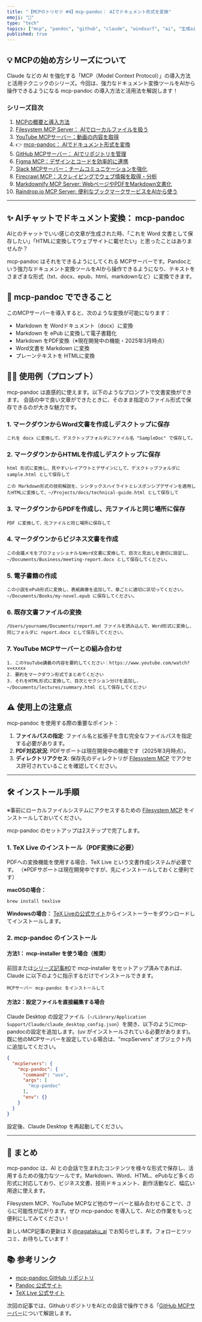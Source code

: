 ```yaml
---
title: "【MCPのトリセツ #4】mcp-pandoc： AIでドキュメント形式を変換"
emoji: "🐸"
type: "tech"
topics: ["mcp", "pandoc", "github", "claude", "windsurf", "ai", "生成ai", "ai駆動開発"]
published: true
---
```


## 💡 MCPの始め方シリーズについて

Claude などの AI を強化する「MCP（Model Context Protocol）」の導入方法と活用テクニックのシリーズ。今回は、強力なドキュメント変換ツールをAIから操作できるようになる mcp-pandoc の導入方法と活用法を解説します！

### シリーズ目次

1. [MCPの概要と導入方法](./mcp-server-tutorial-01-install)
2. [Filesystem MCP Server： AIでローカルファイルを扱う](./mcp-server-tutorial-02-filesystem)
3. [YouTube MCPサーバー：動画の内容を取得](./mcp-server-tutorial-03-youtube)
4. 👉 [mcp-pandoc： AIでドキュメント形式を変換](./mcp-server-tutorial-04-pandoc)
5. [GitHub MCPサーバー： AIでリポジトリを管理](./mcp-server-tutorial-05-github)
6. [Figma MCP：デザインとコードを効率的に連携](./mcp-server-tutorial-06-figma)
7. [Slack MCPサーバー：チームコミュニケーションを強化](./mcp-server-tutorial-07-slack)
8. [Firecrawl MCP：スクレイピングでウェブ情報を取得・分析](./mcp-server-tutorial-08-firecrawl)
9. [Markdownify MCP Server: WebページやPDFをMarkdown文書化](./mcp-server-tutorial-09-markdownfy)
10. [Raindrop.io MCP Server: 便利なブックマークサービスをAIから使う](./mcp-server-tutorial-10-raindropio)

---

## ✨ AIチャットでドキュメント変換： mcp-pandoc

AIとのチャットでいい感じの文章が生成された時、「これを Word 文書として保存したい」「HTMLに変換してウェブサイトに載せたい」と思ったことはありませんか？

mcp-pandoc はそれをできるようにしてくれる MCPサーバーです。Pandocという強力なドキュメント変換ツールをAIから操作できるようになり、テキストをさまざまな形式（txt、docx、epub、html、markdownなど）に変換できます。

## 🚀 mcp-pandoc でできること

このMCPサーバーを導入すると、次のような変換が可能になります：

- Markdown を Wordドキュメント（docx）に変換
- Markdown を ePub に変換して電子書籍化
- Markdown をPDF変換（※現在開発中の機能・2025年3月時点）
- Word文書を Markdown に変換
- プレーンテキストを HTMLに変換

## 👨‍💻 使用例（プロンプト）

mcp-pandoc は直感的に使えます。以下のようなプロンプトで文書変換ができます。
会話の中で良い文章ができたときに、そのまま指定のファイル形式で保存できるのが大きな魅力です。

### 1. マークダウンからWord文書を作成しデスクトップに保存

```
これを docx に変換して、デスクトップフォルダにファイル名 "SampleDoc" で保存して。
```

### 2. マークダウンからHTMLを作成しデスクトップに保存

```
html 形式に変換し、見やすいレイアウトとデザインにして、デスクトップフォルダに sample.html として保存して
```

```
この Markdown形式の技術解説を、シンタックスハイライトとレスポンシブデザインを適用したHTMLに変換して、~/Projects/docs/technical-guide.html として保存して
```

### 3. マークダウンからPDFを作成し、元ファイルと同じ場所に保存

```
PDF に変換して、元ファイルと同じ場所に保存して
```

### 4. マークダウンからビジネス文書を作成

```
この会議メモをプロフェッショナルなWord文書に変換して、目次と見出しを適切に設定し、~/Documents/Business/meeting-report.docx として保存してください。
```

### 5. 電子書籍の作成

```
この小説をePub形式に変換し、表紙画像を追加して、章ごとに適切に区切ってください。~/Documents/Books/my-novel.epub に保存してください。
```

### 6. 既存文書ファイルの変換

```
/Users/yourname/Documents/report.md ファイルを読み込んで、Word形式に変換し、同じフォルダに report.docx として保存してください。
```

### 7. YouTube MCPサーバーとの組み合わせ

```
1. このYouTube講義の内容を要約してください：https://www.youtube.com/watch?v=xxxxx
2. 要約をマークダウン形式でまとめてください
3. それをHTML形式に変換して、目次とセクション分けを追加し、~/Documents/lectures/summary.html として保存してください
```

## ⚠️ 使用上の注意点

mcp-pandoc を使用する際の重要なポイント：

1. **ファイルパスの指定**: ファイル名と拡張子を含む完全なファイルパスを指定する必要があります。
2. **PDF対応状況**: PDFサポートは現在開発中の機能です（2025年3月時点）。
3. **ディレクトリアクセス**: 保存先のディレクトリが [Filesystem MCP](./MCPサーバー%2001%20server-filesystem%20MCPサーバーでローカルファイルを読み書きできるようにする.md) でアクセス許可されていることを確認してください。

---

## 🛠️ インストール手順

※事前にローカルファイルシステムにアクセスするための [Filesystem MCP](./MCPサーバー%2001%20server-filesystem%20MCPサーバーでローカルファイルを読み書きできるようにする.md) をインストールしておいてください。

mcp-pandoc のセットアップは2ステップで完了します。

### 1. TeX Live のインストール（PDF変換に必要）

PDFへの変換機能を使用する場合、TeX Live という文書作成システムが必要です。
（※PDFサポートは現在開発中ですが、先にインストールしておくと便利です）

**macOSの場合：**

```bash
brew install texlive
```

**Windowsの場合：**
[TeX Liveの公式サイト](https://tug.org/texlive/)からインストーラーをダウンロードしてインストールします。

### 2. mcp-pandoc のインストール

#### 方法1： mcp-installer を使う場合（推奨）

前回または[シリーズ記事#0](./MCPサーバー%2000%20簡単に導入する手順%20\(mcp-installer\).md)で mcp-installer をセットアップ済みであれば、Claude に以下のように指示するだけでインストールできます。

```
MCPサーバー mcp-pandoc をインストールして
```

#### 方法2：設定ファイルを直接編集する場合

Claude Desktop の設定ファイル（`~/Library/Application Support/Claude/claude_desktop_config.json`）を開き、以下のようにmcp-pandocの設定を追加します。(uv がインストールされている必要があります)。既に他のMCPサーバーを設定している場合は、"mcpServers" オブジェクト内に追加してください。

```json
{
  "mcpServers": {
    "mcp-pandoc": {
      "command": "uvx",
      "args": [
        "mcp-pandoc"
      ],
      "env": {}
    }
  }
}
```

設定後、Claude Desktop を再起動してください。

---

## 📝 まとめ

mcp-pandoc は、AI との会話で生まれたコンテンツを様々な形式で保存し、活用するための強力なツールです。Markdown、Word、HTML、ePubなど多くの形式に対応しており、ビジネス文書、技術ドキュメント、創作活動など、幅広い用途に使えます。

Filesystem MCP、YouTube MCPなど他のサーバーと組み合わせることで、さらに可能性が広がります。ぜひ mcp-pandoc を導入して、AIとの作業をもっと便利にしてみてください！

新しいMCP記事の更新は X [@nagataku_ai](https://x.com/nagataku_ai) でお知らせします。フォローとツッコミ、お待ちしています！

## 📚 参考リンク

- [mcp-pandoc GitHub リポジトリ](https://github.com/vivekVells/mcp-pandoc)
- [Pandoc 公式サイト](https://pandoc.org/)
- [TeX Live 公式サイト](https://tug.org/texlive/)

次回の記事では、GithubリポジトリをAIとの会話で操作できる「[GitHub MCPサーバー](./mcp-server-tutorial-05-github)について解説します。
